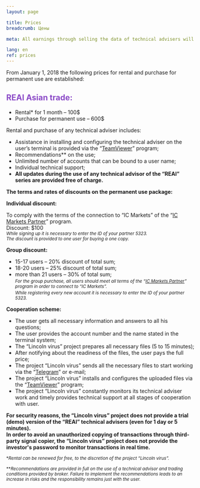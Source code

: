 ```yaml
---
layout: page

title: Prices
breadcrumb: Цены

meta: All earnings through selling the data of technical advisers will be allocated for charity.

lang: en
ref: prices
---
```


From January 1, 2018 the following prices for rental and purchase for permanent use are established:

## <span style="color:#8b4ac7">REAl Asian trade:</span>

- Rental* for 1 month – 100$
- Purchase for permanent use – 600$

Rental and purchase of any technical adviser includes:

- Assistance in installing and configuring the technical adviser on the user’s terminal is provided via the “<a href="https://www.teamviewer.com/" target="_blank">TeamViewer</a>” program;
- Recommendations** on the use;
- Unlimited number of accounts that can be bound to a user name;
- Individual technical support;
- **All updates during the use of any technical advisor of the “REAl” series are provided free of charge.**

**The terms and rates of discounts on the permanent use package:**  

**Individual discount:**

To comply with the terms of the connection to “IC Markets” of the “<a href="https://lincolnvirus.com/en/ea/ic_markets" target="_blank">IC Markets Partner</a>” program.  
Discount: $100  
<small>_While signing up it is necessary to enter the ID of your partner 5323._</small>  
<small>_The discount is provided to one user for buying a one copy._</small>  

**Group discount:**  

- 15-17 users – 20% discount of total sum;  
- 18-20 users – 25% discount of total sum;  
- more than 21 users – 30% of total sum;  
<small>_For the group purchase, all users should meet all terms of the “<a href="https://lincolnvirus.com/en/ea/ic_markets" target="_blank">IC Markets Partner</a>” program in order to connect to “IC Markets”._</small>  
<small>_While registering every new account it is necessary to enter the ID of your partner 5323._</small>  

**Cooperation scheme:**  

- The user gets all necessary information and answers to all his questions;  
- The user provides the account number and the name stated in the terminal system;  
- The “Lincoln virus” project prepares all necessary files (5 to 15 minutes);  
- After notifying about the readiness of the files, the user pays the full price;  
- The project “Lincoln virus” sends all the necessary files to start working via the “<a href="https://t.me/chutkoy" target="_blank">Telegram</a>” or e-mail;  
- The project “Lincoln virus” installs and configures the uploaded files via the “<a href="https://www.teamviewer.com/" target="_blank">TeamViewer</a>” program;  
- The project “Lincoln virus” constantly monitors its technical adviser work and timely provides technical support at all stages of cooperation with user.  

**For security reasons, the “Lincoln virus” project does not provide a trial (demo) version of the “REAl” technical advisers (even for 1 day or 5 minutes).**  
**In order to avoid an unauthorized copying of transactions through third-party signal copier, the “Lincoln virus” project does not provide the investor's password to monitor transactions in real time.**  

<small>\*_Rental can be renewed for free, to the discretion of the project “Lincoln virus”._</small>  

<small>\*\*_Recommendations are provided in full on the use of a technical advisor and trading conditions provided by broker. Failure to implement the recommendations leads to an increase in risks and the responsibility remains just with the user._</small>
